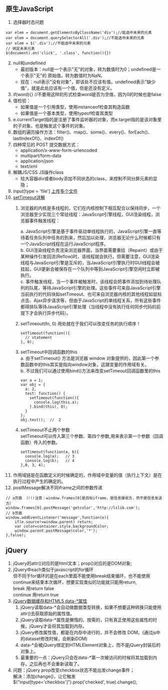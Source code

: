 ## 原生JavaScript
1. 选择器时态问题 
```
var elem = document.getElementsByClassName('div');//能选中未来的元素
var elem = document.querySelectorAll('.div');//不能选中未来的元素
var elem = $('.div');//不能选中未来的元素
// 绑定未来元素
$(document).on('click', '.class', function(){})
```
2. null和undefined
    - 最初版本：null是一个表示"无"的对象，转为数值时为0；undefined是一个表示"无"的 原始值，转为数值时为NaN。
    - 现在：null表示"没有对象"，即该处不应该有值。undefined表示"缺少值"，就是此处应该有一个值，但是还没有定义。
3. if(word){} //不要用这样的形式检查word是否为空值，因为0的时候也是false
4. 值检验：
    -  如果值是一个引用类型，使用instanceof检查其构造函数
    -  如果值是一个基本类型，使用typeof检查其类型
5. e.currentTarget指的是注册了事件监听器的对象，而e.target指的是该对象里的子对象，也是触发这个事件的对象。
6. 数组的遍历操作方法：filter()、map()、some()、every()、forEach()、lastIndexOf()、indexOf()
7. 四种常见的 POST 提交数据方式：
    - application/x-www-form-urlencoded
    - multipart/form-data
    - application/json
    - text/xml
8. 解耦JS/CSS JS操作class
    - 给大容器div或者body添加不同状态的class，来控制不同分屏元素的显隐；
9. input[type = 'file'] [上传多个文件](http://blog.csdn.net/qq_35278280/article/details/51919086/)
10. [setTimeout详解](http://mp.weixin.qq.com/s/poxACQftbiXg2ePtfTrkkQ)
    1. 浏览器的内核是多线程的，它们在内核控制下相互配合以保持同步，一个浏览器至少实现三个常驻线程：JavaScript引擎线程，GUI渲染线程，浏览器事件触发线程：

        a. JavaScript引擎是基于事件驱动单线程执行的，JavaScript引擎一直等待着任务队列中任务的到来，然后加以处理，浏览器无论什么时候都只有一个JavaScript线程在运行JavaScript程序。  
        b. GUI渲染线程负责渲染浏览器界面，当界面需要重绘（Repaint）或由于某种操作引发回流(Reflow)时，该线程就会执行。但需要注意，GUI渲染线程与JavaScript引擎是互斥的，当JavaScript引擎执行时GUI线程会被挂起，GUI更新会被保存在一个队列中等到JavaScript引擎空闲时立即被执行。  
        c. 事件触发线程，当一个事件被触发时，该线程会把事件添加到待处理队列的队尾，等待JavaScript引擎的处理。这些事件可来自JavaScript引擎当前执行的代码块如setTimeout、也可来自浏览器内核的其他线程如鼠标点击、Ajax异步请求等，但由于JavaScript的单线程关系，所有这些事件都得排队等待JavaScript引擎处理（当线程中没有执行任何同步代码的前提下才会执行异步代码）。
    
    2. setTimeout(fn, 0) 用处就在于我们可以改变任务的执行顺序！
    
        ```
        setTimeout(function(){
          // statement
        }, 0);
        ```
    3. setTimeout中回调函数的this  
    a. 由于setTimeout() 方法是浏览器 window 对象提供的，因此第一个参数函数中的this其实是指向window对象，这跟变量的作用域有关。  
    b. 不过我们可以通过使用bind()方法来改变setTimeout回调函数里的this
        
        ```
        var a = 1;   
        var obj = {   
          a: 2,   
          test: function() {   
            setTimeout(function(){   
              console.log(this.a);   
            }.bind(this), 0);   
          }   
        };   
        obj.test();  //  2
        ```
    4. setTimeout不止两个参数  
    setTimeout可以传入第三个参数、第四个参数,用来表示第一个参数（回调函数）传入的参数。
    
        ```
        setTimeout(function(a, b){   
          console.log(a);   // 3
          console.log(b);   // 4
        },0, 3, 4);
        ```
11. 作用域链是在函数定义的时候确定的，作用域中变量的值（执行上下文）是在执行过程中产生的确定的。
12. postMessage解决不同iframe之间的参数传递
```
// a页面 （!!!注意：window.frames[0]是目标iframe，是信息接收方，而不是信息发送方）
window.frames[0].postMessage('getcolor','http://lslib.com');
// b页面
window.addEventListener('message',function(e){
    if(e.source!=window.parent) return;
    var color=container.style.backgroundColor;
    window.parent.postMessage(color,'*');
},false);   
``` 
## jQuery
1. jQuery的attr()对应的是html文本；prop()对应的是DOM对象;
2. jQuery中each类似于javascript的for循环  
但不同于for循环的是在each里面不能使用break结束循环，也不能使用continue来结束本次循环，想要实现类似的功能就只能用return,  
break        用return false  
continue      用return true
3. [jQuery数据缓存和HTML5 data-*属性](http://note.youdao.com/)
    1. jQuery读取data-*会自动做数据类型转换，如果不想要这种转换只能使用attr()去获取原始的属性值。
    2. jQuery读取data-*属性是懒惰的、按需的，只有真正使用这些属性的时候，jQuery才会将其加载到内存。
    3. jQuery修改属性值，都是在内存中进行的，并不会修改 DOM。(通过js中的dataset修改时候，会刷新DOM)
    4. data-*会被jQuery绑定到HTMLElement对象上，而不是jQuery封装后的对象上。
    5. 最重要的一点：jQuery只会在data-*第一次被访问的时候将其加载到内存，之后再也不会重新读取了。
4. 问题：jQuery prop改变checkbox状态不能出发change事件；  
解决：添加change()，让它触发$("input[type='checkbox']").prop('checked', true).change();
